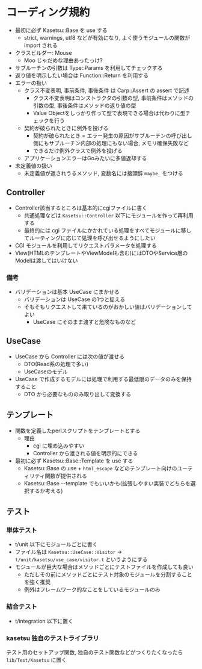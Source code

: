 # コーディング規約
- 最初に必ず Kasetsu::Base を use する
  - strict, warnings, utf8 などが有効になり, よく使うモジュールの関数が import される
- クラスビルダー: Mouse
  - Moo じゃだめな理由あったっけ?
- サブルーチンの引数は Type::Params を利用してチェックする
- 返り値を明示したい場合は Function::Return を利用する
- エラーの扱い
  - クラス不変表明, 事前条件, 事後条件 は Carp::Assert の assert で記述
    - クラス不変表明はコンストラクタの引数の型, 事前条件はメソッドの引数の型, 事後条件はメソッドの返り値の型
    - Value Objectをしっかり作って型で表現できる場合は代わりに型チェックを行う
  - 契約が破られたときに例外を投げる
    - 契約が破られたとき = エラー発生の原因がサブルーチンの呼び出し側にもサブルーチン内部の処理にもない場合, メモリ確保失敗など
    - できるだけ例外クラスで例外を投げる
  - アプリケーションエラーはGoみたいに多値返却する
- 未定義値の扱い
  - 未定義値が返されうるメソッド, 変数名には接頭辞 `maybe_` をつける

## Controller
- Controller該当するところは基本的にcgiファイルに書く
  - 共通処理などは `Kasetsu::Controller` 以下にモジュールを作って再利用する
  - 最終的には cgi ファイルにかかれている処理をすべてモジュールに移してルーティングに応じて処理を呼び出せるようにしたい
- CGI モジュールを利用してリクエストパラメータを処理する
- View(HTMLのテンプレートやViewModelも含む)にはDTOやService層のModelは渡してはいけない

### 備考
- バリデーションは基本 UseCase にまかせる
  - バリデーションは UseCase の1つと捉える
  - そもそもリクエストして来ているのがおかしい値はバリデーションしてよい
    - UseCase にそのまま渡すと危険なものなど

## UseCase
- UseCase から Controller には次の値が渡せる
  - DTO(Read系の処理で多い)
  - UseCaseのモデル
- UseCase で作成するモデルには処理で利用する最低限のデータのみを保持すること
  - DTO から必要なもののみ取り出して変換する

## テンプレート
- 関数を定義したperlスクリプトをテンプレートとする
  - 理由
    - cgi に埋め込みやすい
    - Controller から渡される値を明示的にできる
- 最初に必ず Kasetsu::Base::Template を use する
  - Kasetsu::Base の use + `html_escape` などのテンプレート向けのユーティリティ関数が提供される
  - Kasetsu::Base --template でもいいかも(拡張しやすい実装でどちらを選択するか考える)

## テスト

### 単体テスト
- t/unit 以下にモジュールごとに書く
- ファイル名は `Kasetsu::UseCase::Visitor` -> `t/unit/kasetsu/use_case/visitor.t` というようにする
- モジュールが巨大な場合はメソッドごとにテストファイルを作成しても良い
  - ただしその前にメソッドごとにテスト対象のモジュールを分割することを強く推奨
  - 例外はフレームワーク的なことをしているモジュールのみ

### 結合テスト
- t/integration 以下に置く

### kasetsu 独自のテストライブラリ
テスト用のセットアップ関数, 独自のテスト関数などがつくりたくなったら `lib/Test/Kasetsu` に置く

